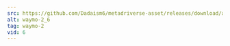 ```yaml
---
src: https://github.com/Dadaism6/metadriverse-asset/releases/download/assetsv1.0.2/waymo-2_6.mp4
alt: waymo-2_6
tag: waymo-2
vid: 6
---
```

